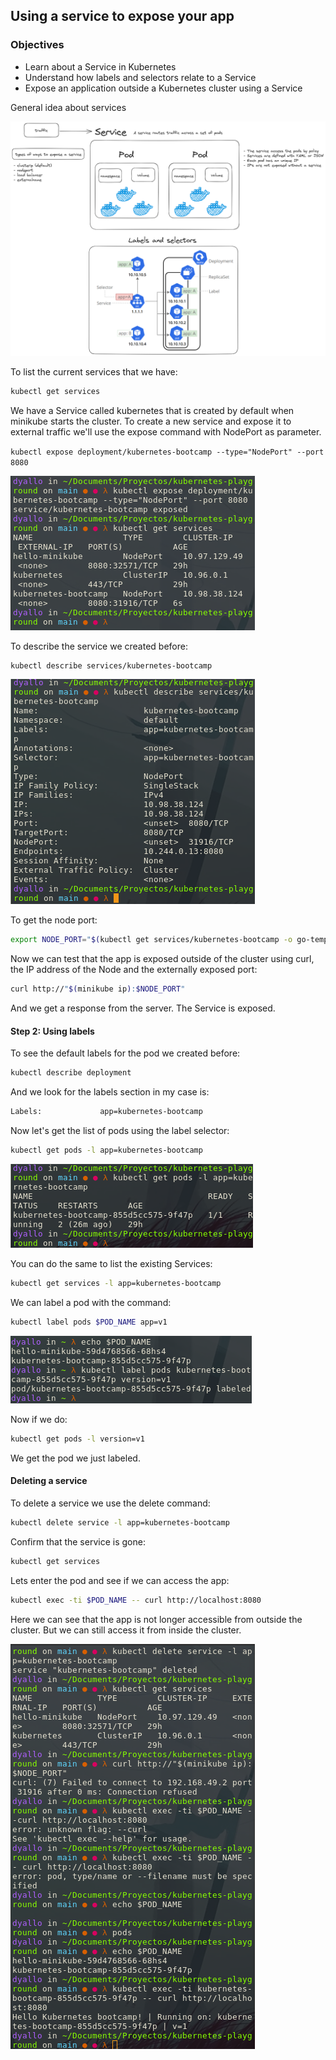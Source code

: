 ## Using a service to expose your app

### Objectives

- Learn about a Service in Kubernetes
- Understand how labels and selectors relate to a Service
- Expose an application outside a Kubernetes cluster using a Service

General idea about services

![excalidraw-services](./../assets/excalidraw-services.png)

To list the current services that we have:

```bash
kubectl get services
```

We have a Service called kubernetes that is created by default when minikube starts the cluster. To create a new service and expose it to external traffic we'll use the expose command with NodePort as parameter.

`kubectl expose deployment/kubernetes-bootcamp --type="NodePort" --port 8080`

![expose](./../assets/services.png)

To describe the service we created before:

```bash
kubectl describe services/kubernetes-bootcamp
```

![describe](../assets/describe.png)

To get the node port:

```bash
export NODE_PORT="$(kubectl get services/kubernetes-bootcamp -o go-template='{{(index .spec.ports 0).nodePort}}')"
```

Now we can test that the app is exposed outside of the cluster using curl, the IP address of the Node and the externally exposed port:

```bash
curl http://"$(minikube ip):$NODE_PORT"
```

And we get a response from the server. The Service is exposed.

#### Step 2: Using labels

To see the default labels for the pod we created before:

```bash
kubectl describe deployment
```

And we look for the labels section in my case is:

```bash
Labels:             app=kubernetes-bootcamp
```

Now let's get the list of pods using the label selector:

```bash
kubectl get pods -l app=kubernetes-bootcamp
```

![pods_label](../assets/pods_label.png)

You can do the same to list the existing Services:

```bash
kubectl get services -l app=kubernetes-bootcamp
```

We can label a pod with the command:

```bash
kubectl label pods $POD_NAME app=v1
```

![label_pod](../assets/label_a_pod.png)

Now if we do:

```bash
kubectl get pods -l version=v1
```

We get the pod we just labeled.

#### Deleting a service

To delete a service we use the delete command:

```bash
kubectl delete service -l app=kubernetes-bootcamp
```

Confirm that the service is gone:

```bash
kubectl get services
```

Lets enter the pod and see if we can access the app:

```bash
kubectl exec -ti $POD_NAME -- curl http://localhost:8080
```

Here we can see that the app is not longer accessible from outside the cluster. But we can still access it from inside the cluster.

![kill-service](../assets/kill_service.png)